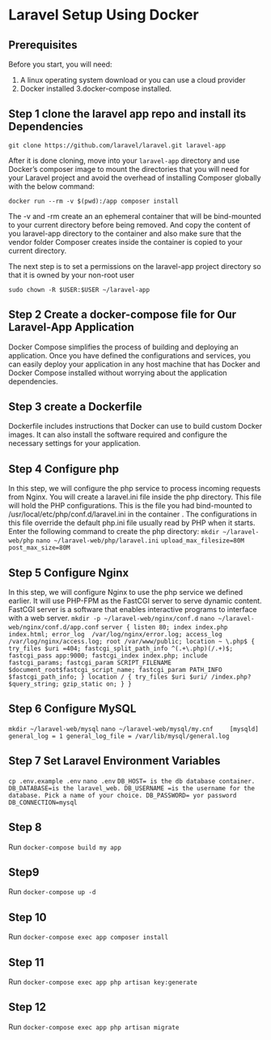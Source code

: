 # Laravel Setup Using Docker

## Prerequisites
Before you start, you will need:

1.  A linux operating system download or you can use a cloud provider
2. Docker installed
3.docker-compose installed.

## Step 1 clone the laravel app repo and  install its Dependencies

`git clone https://github.com/laravel/laravel.git laravel-app`

After it is done cloning, move into your `laravel-app` directory and use Docker’s composer image to mount the directories that you will need for your Laravel project and avoid the overhead of installing Composer globally with the below command:

`docker run --rm -v $(pwd):/app composer install`

The -v and -rm create an an ephemeral container that will be bind-mounted to your current directory before being removed. And copy the content of you laravel-app directory to the container and also make sure that the vendor folder Composer creates inside the container is copied to your current directory.

The next step is to set a permissions on the laravel-app project directory so that it is owned by your non-root user

`sudo chown -R $USER:$USER ~/laravel-app`

## Step 2 Create a docker-compose file for Our Laravel-App Application
Docker Compose simplifies the process of building and deploying an application. Once you have defined the configurations and services, you can easily deploy your application in any host machine that has Docker and Docker Compose installed without worrying about the application dependencies.

## Step 3 create a Dockerfile
Dockerfile includes instructions that Docker can use to build custom Docker images. It can also install the software required and configure the necessary settings for your application.

## Step 4 Configure php
In this step, we will configure the php service to process incoming requests from Nginx. You will create a laravel.ini file inside the php directory. This file will hold the PHP configurations. This is the file you had bind-mounted to /usr/local/etc/php/conf.d/laravel.ini in the container . The configurations in this file override the default php.ini file usually read by PHP when it starts. Enter the following command to create the php directory:
`mkdir ~/laravel-web/php`
`nano ~/laravel-web/php/laravel.ini`
`upload_max_filesize=80M
post_max_size=80M`

## Step 5 Configure Nginx
In this step, we will configure Nginx to use the php service we defined earlier. It will use PHP-FPM as the FastCGI server to serve dynamic content. FastCGI server is a software that enables interactive programs to interface with a web server.
`mkdir -p ~/laravel-web/nginx/conf.d`
`nano ~/laravel-web/nginx/conf.d/app.conf`
`server {
listen 80;
    index index.php index.html;
    error_log  /var/log/nginx/error.log;
    access_log /var/log/nginx/access.log;
    root /var/www/public;
    location ~ \.php$ {
try_files $uri =404;
        fastcgi_split_path_info ^(.+\.php)(/.+)$;
        fastcgi_pass app:9000;
        fastcgi_index index.php;
        include fastcgi_params;
        fastcgi_param SCRIPT_FILENAME $document_root$fastcgi_script_name;
        fastcgi_param PATH_INFO $fastcgi_path_info;
    }
location / {
try_files $uri $uri/ /index.php?$query_string;
        gzip_static on;
    }
}`

## Step 6 Configure MySQL
`mkdir ~/laravel-web/mysql`
`nano ~/laravel-web/mysql/my.cnf`
` 	
[mysqld]
general_log = 1
general_log_file = /var/lib/mysql/general.log`

## Step 7  Set Laravel Environment Variables
`cp .env.example .env`
`nano .env`
`DB_HOST= is the db database container.
 DB_DATABASE=is the laravel_web.
 DB_USERNAME =is the username for the database. Pick a name of your choice.
 DB_PASSWORD= yor password
DB_CONNECTION=mysql`

## Step 8
Run
`docker-compose build my app`

## Step9
Run
`docker-compose up -d`

## Step 10
Run
`docker-compose exec app composer install`

## Step 11
Run
`docker-compose exec app php artisan key:generate`

## Step 12
Run
`docker-compose exec app php artisan migrate `
